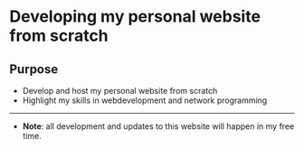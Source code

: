 # Developing my personal website from scratch

## Purpose
- Develop and host my personal website from scratch
- Highlight my skills in webdevelopment and network programming

---
- **Note**: all development and updates to this website will happen in my free time.
